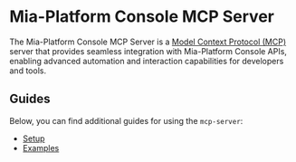 # Mia-Platform Console MCP Server

The Mia-Platform Console MCP Server is a [Model Context Protocol (MCP)] server that provides seamless integration
with Mia-Platform Console APIs, enabling advanced automation and interaction capabilities for developers and tools.

## Guides

Below, you can find additional guides for using the `mcp-server`:

- [Setup](./20_setup.md)
- [Examples](./30_examples.md)

[Model Context Protocol (MCP)]: https://modelcontextprotocol.io/introduction
